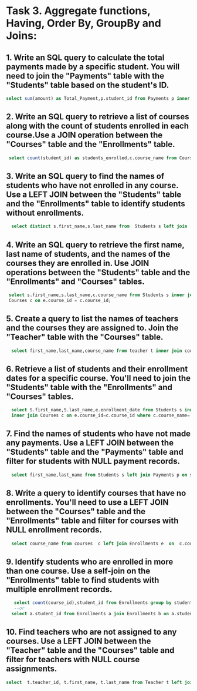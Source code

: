  # Task 3. Aggregate functions, Having, Order By, GroupBy and Joins:



## 1. Write an SQL query to calculate the total payments made by a specific student. You will need to join the "Payments" table with the "Students" table based on the student's ID.
```sql    
select sum(amount) as Total_Payment,p.student_id from Payments p inner join Students s on p.student_id=s.student_id group by p.student_id having p.student_id=4;
```
## 2. Write an SQL query to retrieve a list of courses along with the count of students enrolled in each course.Use a JOIN operation between the "Courses" table and the "Enrollments" table.
```sql
 select count(student_id) as students_enrolled,c.course_name from Courses c inner join Enrollments e on c.course_id=e.course_id group by course_name
```
 ## 3. Write an SQL query to find the names of students who have not enrolled in any course. Use a LEFT JOIN between the "Students" table and the "Enrollments" table to identify students without enrollments.
```sql
  select distinct s.first_name,s.last_name from  Students s left join  Enrollments e on s.student_id = e.student_id where e.student_id IS NULL;
```
## 4. Write an SQL query to retrieve the first name, last name of students, and the names of the courses they are enrolled in. Use JOIN operations between the "Students" table and the "Enrollments" and "Courses" tables.
 ```sql
  select s.first_name,s.last_name,c.course_name from Students s inner join Enrollments e on s.student_id = e.student_id inner join
  Courses c on e.course_id = c.course_id;
```
## 5. Create a query to list the names of teachers and the courses they are assigned to. Join the "Teacher" table with the "Courses" table.
```sql
  select first_name,last_name,course_name from teacher t inner join courses c on t.teacher_id=c.teacher_id;
```
## 6. Retrieve a list of students and their enrollment dates for a specific course. You'll need to join the "Students" table with the "Enrollments" and "Courses" tables.
```sql
  select S.first_name,S.last_name,e.enrollment_date from Students s inner join Enrollments e on s.student_id= e.student_id
  inner join Courses c on e.course_id=c.course_id where c.course_name='IT';
```
## 7. Find the names of students who have not made any payments. Use a LEFT JOIN between the "Students" table and the "Payments" table and filter for students with NULL payment records.
```sql
  select first_name,last_name from Students s left join Payments p on s.student_id=p.student_id where p.amount is null;
```
## 8. Write a query to identify courses that have no enrollments. You'll need to use a LEFT JOIN between the "Courses" table and the "Enrollments" table and filter for courses with NULL enrollment records.
```sql
  select course_name from courses  c left join Enrollments e  on  c.course_id=e.course_id where e.enrollment_id is null;
```
## 9. Identify students who are enrolled in more than one course. Use a self-join on the "Enrollments" table to find students with multiple enrollment records.
```sql
   select count(course_id),student_id from Enrollments group by student_id having count(course_id)>1
   --or
  select a.student_id from Enrollments a join Enrollments b on a.student_id=b.student_id group by a.student_id having count(a.enrollment_id)>1
```
## 10. Find teachers who are not assigned to any courses. Use a LEFT JOIN between the "Teacher" table and the "Courses" table and filter for teachers with NULL course assignments.
```sql
select  t.teacher_id, t.first_name, t.last_name from Teacher t left join  Courses c on t.teacher_id = c.teacher_id where  c.teacher_id is null;
```